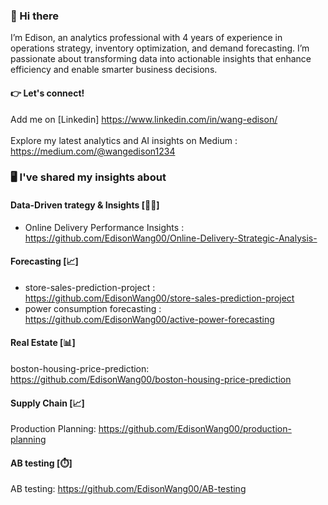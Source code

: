 ### 👋 Hi there

I’m Edison, an analytics professional with 4 years of experience in operations strategy, inventory optimization, and demand forecasting. I’m passionate about transforming data into actionable insights that enhance efficiency and enable smarter business decisions.

#### 👉 Let's connect!
Add me on [Linkedin] https://www.linkedin.com/in/wang-edison/
<br><br>
Explore my latest analytics and AI insights on Medium : https://medium.com/@wangedison1234

### 🖥️ I've shared my insights about

####  Data-Driven trategy & Insights [🚴‍♂️]

- Online Delivery Performance Insights  : https://github.com/EdisonWang00/Online-Delivery-Strategic-Analysis-

####  Forecasting [📈]

- store-sales-prediction-project : https://github.com/EdisonWang00/store-sales-prediction-project
- power consumption forecasting : https://github.com/EdisonWang00/active-power-forecasting
####  Real Estate [📊]
boston-housing-price-prediction: https://github.com/EdisonWang00/boston-housing-price-prediction

####  Supply Chain [📈]
Production Planning: https://github.com/EdisonWang00/production-planning
####  AB testing [⏱️]
AB testing: https://github.com/EdisonWang00/AB-testing
